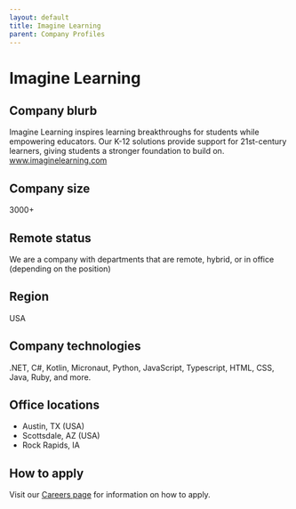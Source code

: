 ```yaml
---
layout: default
title: Imagine Learning
parent: Company Profiles
---
```


# Imagine Learning

## Company blurb

Imagine Learning inspires learning breakthroughs for students while empowering educators. Our K-12 solutions provide support for 21st-century learners, giving students a stronger foundation to build on. www.imaginelearning.com

## Company size

3000+ 

## Remote status

We are a company with departments that are remote, hybrid, or in office (depending on the position)

## Region

USA

## Company technologies

.NET, C#, Kotlin, Micronaut, Python, JavaScript, Typescript, HTML, CSS, Java, Ruby, and more.

## Office locations

* Austin, TX (USA)
* Scottsdale, AZ (USA)
* Rock Rapids, IA

## How to apply

Visit our [Careers page](https://www.imaginelearning.com/en/us/about/careers) for information on how to apply.